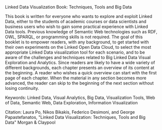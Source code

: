 Linked Data Visualization Book: Techniques, Tools and Big Data

This book is written for everyone who wants to explore and exploit Linked Data, either to the students of academic courses or data scientists and business users who wish to gain some practical experience with Linked Data tools. Previous knowledge of Semantic Web technologies such as RDF, OWL, SPARQL, or programming skills is not required. The goal of this booklet is to empower readers, with any background, to get started with their own experiments on the Linked Open Data Cloud, to select the most appropriate Linked Data visualization tool for each scenario, and to be aware of the challenges and techniques related to Big Linked Data Visual Exploration and Analytics. Since readers are likely to have a wide variety of different backgrounds, each chapter presents an overview of its content at the beginning. A reader who wishes a quick overview can start with the first page of each chapter. When the material in any section becomes more advanced, the reader can skip to the beginning of the next section without losing continuity.

Keywords: Linked Data, Visual Analytics, Big Data, Visualization Tools, Web of Data, Semantic Web, Data Exploration, Information Visualization

Citation: Laura Po, Nikos Bikakis, Federico Desimoni, and George Papastefanatos, "Linked Data Visualization: Techniques, Tools and Big Data" Morgan & Claypool


